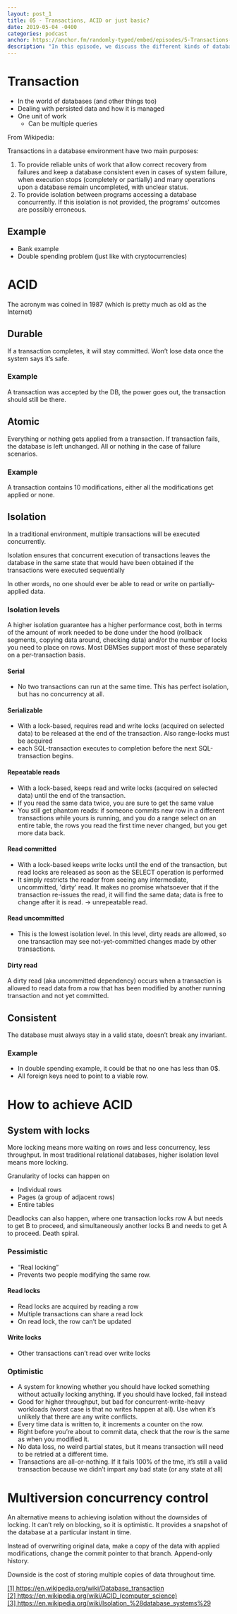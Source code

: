 ```yaml
---
layout: post_1
title: 05 - Transactions, ACID or just basic?
date: 2019-05-04 -0400
categories: podcast
anchor: https://anchor.fm/randomly-typed/embed/episodes/5-Transactions--ACID-or-Just-Basic-e3u9ib/a-aecihe
description: "In this episode, we discuss the different kinds of database transactions, how they are implemented, and what guarantees they provide."
---
```


# Transaction <span class="footnote"></span>
- In the world of databases (and other things too)
- Dealing with persisted data and how it is managed
- One unit of work
  - Can be multiple queries

From Wikipedia:

  Transactions in a database environment have two main purposes:

1. To provide reliable units of work that allow correct recovery from failures and keep a database consistent even in cases of system failure, when execution stops (completely or partially) and many operations upon a database remain uncompleted, with unclear status.
2. To provide isolation between programs accessing a database concurrently. If this isolation is not provided, the programs' outcomes are possibly erroneous.

## Example
- Bank example
- Double spending problem (just like with cryptocurrencies)

# ACID <span class="footnote"></span>
The acronym was coined in 1987 (which is pretty much as old as the Internet)

## Durable
If a transaction completes, it will stay committed. Won’t lose data once the system says it’s safe.

### Example
A transaction was accepted by the DB, the power goes out, the transaction should still be there.

## Atomic
Everything or nothing gets applied from a transaction. If transaction fails, the database is left unchanged. All or nothing in the case of failure scenarios.

### Example
A transaction contains 10 modifications, either all the modifications get applied or none.

## Isolation <span class="footnote"></span>
In a traditional environment, multiple transactions will be executed concurrently.

Isolation ensures that concurrent execution of transactions leaves the database in the same state that would have been obtained if the transactions were executed sequentially

In other words, no one should ever be able to read or write on partially-applied data.

### Isolation levels
A higher isolation guarantee has a higher performance cost, both in terms of the amount of work needed to be done under the hood (rollback segments, copying data around, checking data) and/or the number of locks you need to place on rows. Most DBMSes support most of these separately on a per-transaction basis.

#### Serial
- No two transactions can run at the same time. This has perfect isolation, but has no concurrency at all.

#### Serializable
- With a lock-based, requires read and write locks (acquired on selected data) to be released at the end of the transaction. Also range-locks must be acquired
- each SQL-transaction executes to completion before the next SQL-transaction begins.

#### Repeatable reads
- With a lock-based, keeps read and write locks (acquired on selected data) until the end of the transaction.
- If you read the same data twice, you are sure to get the same value
- You still get phantom reads: if someone commits new row in a different transactions while yours is running, and you do a range select on an entire table, the rows you read the first time never changed, but you get more data back.

#### Read committed
- With a lock-based keeps write locks until the end of the transaction, but read locks are released as soon as the SELECT operation is performed
- It simply restricts the reader from seeing any intermediate, uncommitted, 'dirty' read. It makes no promise whatsoever that if the transaction re-issues the read, it will find the same data; data is free to change after it is read. → unrepeatable read.

#### Read uncommitted
- This is the lowest isolation level. In this level, dirty reads are allowed, so one transaction may see not-yet-committed changes made by other transactions.

#### Dirty read
A dirty read (aka uncommitted dependency) occurs when a transaction is allowed to read data from a row that has been modified by another running transaction and not yet committed.

## Consistent
The database must always stay in a valid state, doesn’t break any invariant.

### Example
- In double spending example, it could be that no one has less than 0$.
- All foreign keys need to point to a viable row.

# How to achieve ACID
## System with locks
More locking means more waiting on rows and less concurrency, less throughput. In most traditional relational databases, higher isolation level means more locking.

Granularity of locks can happen on
- Individual rows
- Pages (a group of adjacent rows)
- Entire tables

Deadlocks can also happen, where one transaction locks row A but needs to get B to proceed, and simultaneously another locks B and needs to get A to proceed. Death spiral.

### Pessimistic
- “Real locking”
- Prevents two people modifying the same row.

#### Read locks
- Read locks are acquired by reading a row
- Multiple transactions can share a read lock
- On read lock, the row can’t be updated

#### Write locks
- Other transactions can’t read over write locks

### Optimistic
- A system for knowing whether you should have locked something without actually locking anything. If you should  have locked, fail instead
- Good for higher throughput, but bad for concurrent-write-heavy workloads (worst case is that no writes happen at all). Use when it’s unlikely that there are any write conflicts.
- Every time data is written to, it increments a counter on the row.
- Right before you’re about to commit data, check that the row is the same as when you modified it.
- No data loss, no weird partial states, but it means transaction will need to be retried at a different time.
- Transactions are all-or-nothing. If it fails 100% of the tme, it’s still a valid transaction because we didn’t impart any bad state (or any state at all)

# Multiversion concurrency control
An alternative means to achieving isolation without the downsides of locking. It can’t rely on blocking, so it is optimistic. It provides a snapshot of the database at a particular instant in time.

Instead of overwriting original data, make a copy of the data with applied modifications, change the commit pointer to that branch. Append-only history.

Downside is the cost of storing multiple copies of data throughout time.

<span class="footnotes">
  <a href="https://en.wikipedia.org/wiki/Database_transaction">[1] https://en.wikipedia.org/wiki/Database_transaction</a> <br/>
  <a href="https://en.wikipedia.org/wiki/ACID_(computer_science)">[2] https://en.wikipedia.org/wiki/ACID_(computer_science)</a> <br/>
  <a href="https://en.wikipedia.org/wiki/Isolation_%28database_systems%29">[3] https://en.wikipedia.org/wiki/Isolation_%28database_systems%29</a> <br/>
</span>
